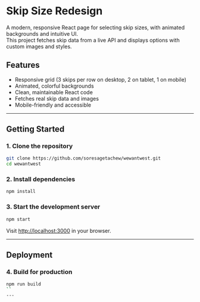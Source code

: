 # Skip Size Redesign

A modern, responsive React page for selecting skip sizes, with animated backgrounds and intuitive UI.  
This project fetches skip data from a live API and displays options with custom images and styles.

## Features

- Responsive grid (3 skips per row on desktop, 2 on tablet, 1 on mobile)
- Animated, colorful backgrounds
- Clean, maintainable React code
- Fetches real skip data and images
- Mobile-friendly and accessible

---

## Getting Started

### 1. Clone the repository

```sh
git clone https://github.com/soresagetachew/wewantwest.git
cd wewantwest
```

### 2. Install dependencies

```sh
npm install
```

### 3. Start the development server

```sh
npm start
```

Visit [http://localhost:3000](http://localhost:3000) in your browser.

---

## Deployment

### 4. Build for production

```sh
npm run build
``
---

